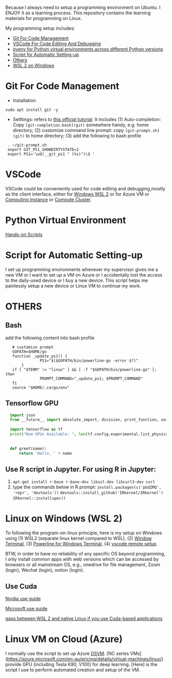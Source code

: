 Because I always need to setup a programming environment on Ubuntu. I ENJOY it as a learning process. This repository contains the learning materials for programming on Linux.

My programming setup includes:
- [Git For Code Management](#git-for-code-management)
- [VSCode For Code Editing And Debugging](#vscode-for-code-editing-and-debugging)
- [pyenv for Python virtual environments across different Python versions](#python-virtual-environment)
- [Script for Automatic Setting-up](#script-for-automatic-setting-up)
- [Others](#others)
- [WSL 2 on Windows](#wsl-2-on-Windows)

# Git For Code Management
* Installation
```
sudo apt install git -y
```

* Setttings: refers to [this official tutorial](https://git-scm.com/book/uz/v2/Appendix-A%3A-Git-in-Other-Environments-Git-in-Bash). It includes (1) Auto-completion: Copy `[git-completion.bash](git)` somewhere handy, e.g. home directory; (2) customize command line prompt: copy `[git-prompt.sh](git)` to home directory; (3) add the following to bash profile
```
 . ~/git-prompt.sh
 export GIT_PS1_SHOWDIRTYSTATE=1
 export PS1='\w$(__git_ps1 " (%s)")\$ '
```
  
# VSCode
VSCode could be conveniently used for code editing and debugging,mostly as the client interface, either for [Windows WSL 2](https://code.visualstudio.com/blogs/2019/09/03/wsl2) or for Azure VM or [Computing Instance](https://docs.microsoft.com/en-us/azure/machine-learning/how-to-set-up-vs-code-remote?tabs=extension) or [Compute Cluster](https://docs.microsoft.com/en-au/azure/machine-learning/tutorial-train-deploy-image-classification-model-vscode).


# Python Virtual Environment

[Hands-on Scripts](pyenv.sh)



# Script for Automatic Setting-up
I set up programming environments whenever my supervisor gives me a new VM or I want to set up a VM on Azure or I accidentally lost the access to the daily-used device or I buy a new device. This script helps me painlessly setup a new device or Linux VM to continue my work.

# OTHERS
## Bash
add the following content into bash profile
```
   # customize prompt
   GOPATH=$HOME/go
   function _update_ps1() {
               PS1="$($GOPATH/bin/powerline-go -error $?)"
       }
   if [ "$TERM" != "linux" ] && [ -f "$GOPATH/bin/powerline-go" ]; then
               PROMPT_COMMAND="_update_ps1; $PROMPT_COMMAND"
   fi
   source "$HOME/.cargo/env"
```

## Tensorflow GPU

```python
  import json
  from __future__ import absolute_import, division, print_function, unicode_literals
  
  import tensorflow as tf
  print("Num GPUs Available: ", len(tf.config.experimental.list_physical_devices('GPU')))
  
  
  def greet(name):
      return 'Hello, ' + name
```

## Use R script in Jupyter. For using R in Jupyter:

1. `apt-get install r-base r-base-dev libssl-dev libcurl3-dev curl`
2. type the commands below in R prompt:
`install.packages(c('pbdZMQ', 'repr', 'devtools'))`
`devtools::install_github('IRkernel/IRkernel') `
`IRkernel::installspec()`


# Linux on Windows (WSL 2)
To following the program-on-linux principle, here is my setup on Windows using (1) WSL2 (separate linux kernel compared to WSL), (2) [Window Terminal](https://github.com/microsoft/terminal), (3) [Powerline for Windows Terminal](https://docs.microsoft.com/en-us/windows/terminal/tutorials/powerline-setup), (4) [vscode remote setup](https://docs.microsoft.com/en-us/windows/wsl/tutorials/wsl-vscode).

BTW, in order to have no reliability of any specific OS beyond programming, I only install common apps with web versions which can be accessed by browsers or all mainstream OS, e.g., onedrive for file management, Zoom (login), Wechat (login), notion (login).
## Use Cuda
[Nvidia use guide](https://docs.nvidia.com/cuda/wsl-user-guide/index.html)

[Microsoft use guide ](https://docs.microsoft.com/en-us/windows/ai/directml/gpu-cuda-in-wsl)

[gaps between WSL 2 and native Linux if you use Cuda-based applications](https://developer.nvidia.com/blog/leveling-up-cuda-performance-on-wsl2-with-new-enhancements/)

# Linux VM on Cloud (Azure)
I normally use the script to set up Azure [DSVM](https://docs.microsoft.com/en-us/azure/machine-learning/data-science-virtual-machine/overview). [NC series VMs] (https://azure.microsoft.com/en-au/pricing/details/virtual-machines/linux/) provide GPU (including Tesla K80, V100) for deep learning. [Here] is the script I use to perform automated creation and setup of the VM.

